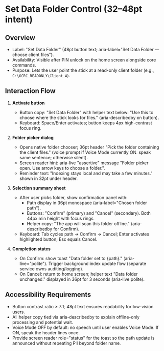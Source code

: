 # Set Data Folder Control (32–48pt intent)

## Overview
- Label: "Set Data Folder" (48pt button text; aria-label="Set Data Folder — choose client files").
- Availability: Visible after PIN unlock on the home screen alongside core commands.
- Purpose: Lets the user point the stick at a read-only client folder (e.g., `C:\OCRC_READONLY\Client_A`).

## Interaction Flow
1. **Activate button**
   - Button copy: "Set Data Folder" with helper text below: "Use this to choose where the stick looks for files." (aria-describedby on button).
   - Keyboard: Space/Enter activates; button keeps 4px high-contrast focus ring.

2. **Folder picker dialog**
   - Opens native folder chooser; 36pt header "Pick the folder containing the client files." (voice prompt if Voice Mode currently ON: speak same sentence; otherwise silent).
   - Screen reader hint: aria-live "assertive" message "Folder picker open. Use arrow keys to choose a folder.".
   - Reminder text: "Indexing stays local and may take a few minutes." shown in 32pt under header.

3. **Selection summary sheet**
   - After user picks folder, show confirmation panel with:
     - Path display in 36pt monospace (aria-label="Chosen folder path").
     - Buttons: "Confirm" (primary) and "Cancel" (secondary). Both 44px min height with focus rings.
     - Helper copy: "The app will scan this folder offline." (aria-describedby for Confirm).
   - Keyboard: Tab cycles path → Confirm → Cancel; Enter activates highlighted button; Esc equals Cancel.

4. **Completion states**
   - On Confirm: show toast "Data folder set to {path}." (aria-live="polite"). Trigger background index update flow (separate service owns auditing/logging).
   - On Cancel: return to home screen; helper text "Data folder unchanged." displayed in 36pt for 3 seconds (aria-live polite).

## Accessibility Requirements
- Button contrast ratio ≥ 7:1; 48pt text ensures readability for low-vision users.
- All helper copy tied via aria-describedby to explain offline-only processing and potential wait.
- Voice Mode OFF by default: no speech until user enables Voice Mode. If ON, speak the header lines once.
- Provide screen reader role="status" for the toast so the path update is announced without repeating PII beyond folder name.
